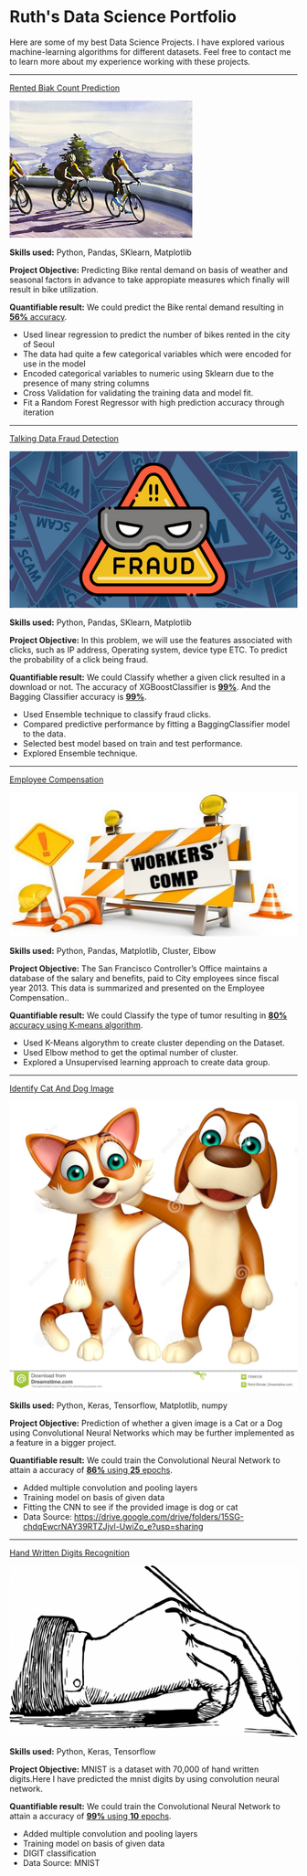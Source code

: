 # Ruth's Data Science Portfolio

Here are some of my best Data Science Projects. I have explored various machine-learning algorithms for different datasets. Feel free to contact me to learn more about my experience working with these projects.

***

[Rented Biak Count Prediction](https://github.com/rlalramengi/LinearRegressionProject1)

<img src="images/bikk.jpg?raw=true"/>

**Skills used:** Python, Pandas, SKlearn, Matplotlib

**Project Objective:** Predicting Bike rental demand on basis of weather and seasonal factors in advance to take appropiate measures which finally will result in bike utilization.

**Quantifiable result:** We could predict the Bike rental demand resulting in [**56%** accuracy](https://github.com/rlalramengi/LinearRegressionProject1).

- Used linear regression to predict the number of bikes rented in the city of Seoul
- The data had quite a few categorical variables which were encoded for use in the model
- Encoded categorical variables to numeric using Sklearn due to the presence of many string columns
- Cross Validation for validating the training data and model fit.
- Fit a Random Forest Regressor with high prediction accuracy through iteration

***

[Talking Data Fraud Detection](https://github.com/rlalramengi/DT_And_Ensemble_Bagging_Boosting-Project)

<img src="images/CF.jpg?raw=true"/>

**Skills used:** Python, Pandas, SKlearn, Matplotlib

**Project Objective:** In this problem, we will use the features associated with clicks, such as IP address, Operating system, device type ETC. To predict the probability of a click being fraud.

**Quantifiable result:** We could Classify whether a given click resulted in a download or not. The accuracy of XGBoostClassifier is [**99%**](https://github.com/rlalramengi/DT_And_Ensemble_Bagging_Boosting-Project). And the Bagging Classifier accuracy is [**99%**](https://github.com/rlalramengi/DT_And_Ensemble_Bagging_Boosting-Project).

- Used Ensemble technique to classify fraud clicks.
- Compared predictive performance by fitting a BaggingClassifier model to the data.
- Selected best model based on train and test performance.
- Explored Ensemble technique.



***

[Employee Compensation](https://github.com/rlalramengi/Employee_Compensation_K-means/blob/main/Kmeans_Clustering_Project.ipynb)

<img src="images/comp.jpg?raw=true"/>

**Skills used:** Python, Pandas, Matplotlib, Cluster, Elbow

**Project Objective:** The San Francisco Controller’s Office maintains a database of the salary and benefits, paid to City employees since fiscal year 2013. This data is summarized and presented on the Employee Compensation.. 

**Quantifiable result:** We could Classify the type of tumor resulting in [**80%** accuracy using K-means algorithm](https://github.com/rlalramengi/Employee_Compensation_K-means/blob/main/Kmeans_Clustering_Project.ipynb).

- Used K-Means algorythm to create cluster depending on the Dataset.
- Used Elbow method to get the optimal number of cluster.
- Explored a Unsupervised learning approach to create data group.



***

[Identify Cat And Dog Image](https://github.com/rlalramengi/CNN_Image_classification)

<img src="images/dogorcat.jpg?raw=true"/>

**Skills used:** Python, Keras, Tensorflow, Matplotlib, numpy

**Project Objective:** Prediction of whether a given image is a Cat or a Dog using Convolutional Neural Networks which may be further implemented as a feature in a bigger project.

**Quantifiable result:** We could train the Convolutional Neural Network to attain a accuracy of [**86%** using **25** epochs](https://github.com/rlalramengi/CNN_Image_classification).

- Added multiple convolution and pooling layers
- Training model on basis of given data
- Fitting the CNN to see if the provided image is dog or cat
- Data Source: https://drive.google.com/drive/folders/15SG-chdqEwcrNAY39RTZJjvl-UwiZo_e?usp=sharing

*********************************************

[Hand Written Digits Recognition](https://github.com/rlalramengi/Deep_Neural_Network_with_Keras_for_MNIST_handwritten_classification-and-recognition/blob/main/Hand_Written_Digits_Recognition.ipynb)

<img src="images/handWritten.jpg?raw=true"/>

**Skills used:** Python, Keras, Tensorflow

**Project Objective:** MNIST is a dataset with 70,000 of hand written digits.Here I have predicted the mnist digits by using convolution neural network.

**Quantifiable result:** We could train the Convolutional Neural Network to attain a accuracy of [**99%** using **10** epochs](https://github.com/rlalramengi/Deep_Neural_Network_with_Keras_for_MNIST_handwritten_classification-and-recognition/blob/main/Hand_Written_Digits_Recognition.ipynb).

- Added multiple convolution and pooling layers
- Training model on basis of given data
- DIGIT classification
- Data Source: MNIST